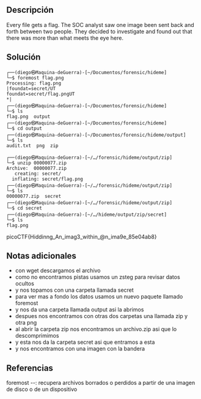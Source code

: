 ## Descripción
Every file gets a flag.
The SOC analyst saw one image been sent back and forth between two people. They decided to investigate and found out that there was more than what meets the eye here.
## Solución

```
┌──(diego㉿Maquina-deGuerra)-[~/Documentos/forensic/hideme]
└─$ foremost flag.png                                                                            
Processing: flag.png
|foundat=secret/UT
foundat=secret/flag.pngUT
*|   
┌──(diego㉿Maquina-deGuerra)-[~/Documentos/forensic/hideme]
└─$ ls
flag.png  output
┌──(diego㉿Maquina-deGuerra)-[~/Documentos/forensic/hideme]
└─$ cd output  
┌──(diego㉿Maquina-deGuerra)-[~/Documentos/forensic/hideme/output]
└─$ ls
audit.txt  png  zip

┌──(diego㉿Maquina-deGuerra)-[~/…/forensic/hideme/output/zip]
└─$ unzip 00000077.zip 
Archive:  00000077.zip
   creating: secret/
  inflating: secret/flag.png          
┌──(diego㉿Maquina-deGuerra)-[~/…/forensic/hideme/output/zip]
└─$ ls
00000077.zip  secret 
┌──(diego㉿Maquina-deGuerra)-[~/…/forensic/hideme/output/zip]
└─$ cd secret        
┌──(diego㉿Maquina-deGuerra)-[~/…/hideme/output/zip/secret]
└─$ ls
flag.png
```

picoCTF{Hiddinng_An_imag3_within_@n_ima9e_85e04ab8}
## Notas adicionales
+ con wget descargamos el archivo
+ como no encontramos pistas usamos un zsteg para revisar datos ocultos
+ y nos topamos con una carpeta llamada secret 
+ para ver mas a fondo los datos usamos un nuevo paquete llamado foremost
+ y nos da una carpeta llamada output asi la abrimos
+ despues nos encontramos con otras dos carpetas una llamada zip y otra png
+ al abrir la carpeta zip nos encontramos un archivo.zip asi que lo descomprimimos
+ y esta nos da la carpeta secret asi que entramos a esta
+ y nos encontramos con una imagen con la bandera
## Referencias
foremost --: recupera archivos borrados o perdidos a partir de una imagen de disco o de un dispositivo